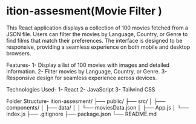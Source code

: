# ition-assesment(Movie Filter )

This React application displays a collection of 100 movies fetched from a JSON file. Users can filter the movies by Language, Country, or Genre to find films that match their preferences. The interface is designed to be responsive, providing a seamless experience on both mobile and desktop browsers.

Features-
1- Display a list of 100 movies with images and detailed information.
2- Filter movies by Language, Country, or Genre.
3- Responsive design for seamless experience across devices.

Technologies Used-
1- React
2- JavaScript
3- Tailwind CSS

Folder Structure-
ition-assesment/
├── public/
├── src/
│ ├── components/
│ ├── data/
│ │ └── moviesData.json
│ ├── App.js
│ └── index.js
├── .gitignore
├── package.json
└── README.md


